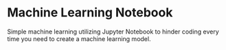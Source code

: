 # Machine Learning Notebook
Simple machine learning utilizing Jupyter Notebook to hinder coding every time you need to create a machine learning model.

